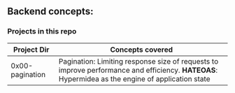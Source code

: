 ## Backend concepts:

### Projects in this repo
Project Dir | Concepts covered
----------- | -----------------
0x00-pagination | Pagination: Limiting response size of requests to improve performance and efficiency. **HATEOAS**: Hypermidea as the engine of application state
